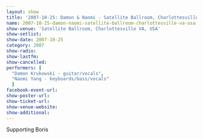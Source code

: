 ```yaml
---
layout: show
title: '2007-10-25: Damon & Naomi - Satellite Ballroom, Charlottesville VA, USA'
name: 2007-10-25-damon-naomi-satellite-ballroom-charlottesville-va-usa
show-venue: 'Satellite Ballroom, Charlottesville VA, USA'
show-setlist: 
show-date: 2007-10-25
category: 2007
show-radio: 
show-lastfm: 
show-cancelled: 
performers: [
  "Damon Krukowski - guitar/vocals",
  "Naomi Yang - keyboards/bass/vocals"
  ]
facebook-event-url: 
show-poster-url: 
show-ticket-url: 
show-venue-website: 
show-additional: 
---
```


Supporting Boris